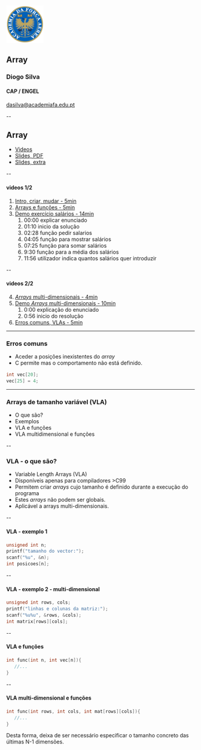 <img src="img/afa.png" height="100">


## Array

### Diogo Silva
####  CAP / ENGEL
dasilva@academiafa.edu.pt

<!-- .slide: data-background="Cornsilk" id="array" -->

--

## Array


- [Videos](#/array_videos)
- [Slides, PDF](../pdf/06_arrays.pptx.pdf)
- [Slides, extra](#/array_slides_extra)


--

<!-- .slide: id="array_videos"-->

#### videos 1/2

1. [Intro, criar, mudar - 5min](https://www.loom.com/share/72db64a535b2489ba91d65010bfadc63)
2. [Arrays e funções - 5min](https://www.loom.com/share/2ce3044d564e49f9bd11c4ca138e6851)
3. [Demo exercício salários - 14min](https://www.loom.com/share/2583c4a69d0141de8f1a1271ad92c9e1)
   1. 00:00 explicar enunciado
   2. 01:10 inicio da solução
   3. 02:28 função pedir salarios
   4. 04:05 função para mostrar salários
   5. 07:25 função para somar salários
   6. 9:30 função para a média dos salários
   7. 11:56 utilizador indica quantos salários quer introduzir

--

#### videos 2/2

4. [_Arrays_ multi-dimensionais - 4min](https://www.loom.com/share/9316e9020fa74a409f6c492d69dc7b76)
5. [Demo _Arrays_ multi-dimensionais - 10min](https://www.loom.com/share/2c9dfef1a9f64ae7b84092c4111933cc)
   1. 0:00 explicação do enunciado
   2. 0:56 inicio do resolução
6. [Erros comuns, VLAs - 5min](https://www.loom.com/share/a5ef7a580a604309b9b3938e3b47552e)


---

<!-- .slide: id="array_slides_extra"-->


### Erros comuns

- Aceder a posições inexistentes do _array_
- C permite mas o comportamento não está definido.

```c
int vec[20];
vec[25] = 4;
```


---

### Arrays de tamanho variável (VLA)

- O que são?
- Exemplos
- VLA e funções
- VLA multidimensional e funções

--

### VLA - o que são?

- Variable Length Arrays (VLA)
- Disponíveis apenas para compiladores >C99
- Permitem criar _arrays_ cujo tamanho é definido durante a execução do programa
- Estes _arrays_ não podem ser globais.
- Aplicável a arrays multi-dimensionais.

--

#### VLA - exemplo 1

```c
unsigned int n;
printf("tamanho do vector:");
scanf("%u", &n);
int posicoes[n];
```

--

#### VLA - exemplo 2 - multi-dimensional


```c
unsigned int rows, cols;
printf("linhas e colunas da matriz:");
scanf("%u%u", &rows, &cols);
int matrix[rows][cols];
```

--

#### VLA e funções

```c
int func(int n, int vec[n]){
   //...
}
```

--

#### VLA multi-dimensional e funções

```c
int func(int rows, int cols, int mat[rows][cols]){
   //...
}
```

Desta forma, deixa de ser necessário especificar o tamanho concreto das últimas N-1 dimensões.